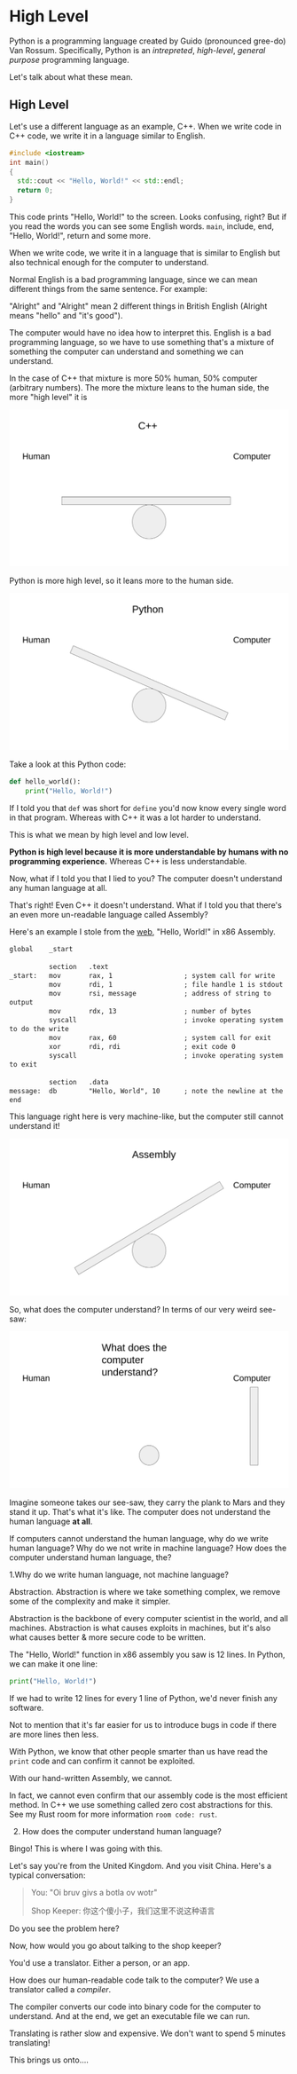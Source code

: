 # High Level

Python is a programming language created by Guido \(pronounced gree-do\) Van Rossum. Specifically, Python is an _intrepreted_, _high-level_, _general purpose_ programming language.

Let's talk about what these mean.

## High Level

Let's use a different language as an example, C++. When we write code in C++ code, we write it in a language similar to English.

```cpp
#include <iostream>
int main()
{
  std::cout << "Hello, World!" << std::endl;
  return 0;
}
```

This code prints "Hello, World!" to the screen. Looks confusing, right? But if you read the words you can see some English words. `main`, include, end, "Hello, World!", return and some more.

When we write code, we write it in a language that is similar to English but also technical enough for the computer to understand.

Normal English is a bad programming language, since we can mean different things from the same sentence. For example:

"Alright" and "Alright" mean 2 different things in British English \(Alright means "hello" and "it's good"\).

The computer would have no idea how to interpret this. English is a bad programming language, so we have to use something that's a mixture of something the computer can understand and something we can understand.

In the case of C++ that mixture is more 50% human, 50% computer \(arbitrary numbers\). The more the mixture leans to the human side, the more "high level" it is

![](../.gitbook/assets/image%20%281%29.png)

Python is more high level, so it leans more to the human side.

![](../.gitbook/assets/image.png)

Take a look at this Python code:

```python
def hello_world():
	print("Hello, World!")
```

If I told you that `def` was short for `define` you'd now know every single word in that program. Whereas with C++ it was a lot harder to understand.

This is what we mean by high level and low level.

**Python is high level because it is more understandable by humans with no programming experience.** Whereas C++ is less understandable.

Now, what if I told you that I lied to you? The computer doesn't understand any human language at all.

That's right! Even C++ it doesn't understand. What if I told you that there's an even more un-readable language called Assembly?

 Here's an example I stole from the [web](https://cs.lmu.edu/~ray/notes/x86assembly/), "Hello, World!" in x86 Assembly.

```text
global    _start

          section   .text
_start:   mov       rax, 1                  ; system call for write
          mov       rdi, 1                  ; file handle 1 is stdout
          mov       rsi, message            ; address of string to output
          mov       rdx, 13                 ; number of bytes
          syscall                           ; invoke operating system to do the write
          mov       rax, 60                 ; system call for exit
          xor       rdi, rdi                ; exit code 0
          syscall                           ; invoke operating system to exit

          section   .data
message:  db        "Hello, World", 10      ; note the newline at the end
```

This language right here is very machine-like, but the computer still cannot understand it!

![](../.gitbook/assets/image%20%283%29.png)

So, what does the computer understand? In terms of our very weird see-saw:

![](../.gitbook/assets/image%20%282%29.png)

Imagine someone takes our see-saw, they carry the plank to Mars and they stand it up. That's what it's like. The computer does not understand the human language **at all**.

If computers cannot understand the human language, why do we write human language? Why do we not write in machine language? How does the computer understand human language, the?

1.Why do we write human language, not machine language?

Abstraction. Abstraction is where we take something complex, we remove some of the complexity and make it simpler.

Abstraction is the backbone of every computer scientist in the world, and all machines. Abstraction is what causes exploits in machines, but it's also what causes better & more secure code to be written.

The "Hello, World!" function in x86 assembly you saw is 12 lines. In Python, we can make it one line:

```python
print("Hello, World!")
```

If we had to write 12 lines for every 1 line of Python, we'd never finish any software.

Not to mention that it's far easier for us to introduce bugs in code if there are more lines then less.

With Python, we know that other people smarter than us have read the `print` code and can confirm it cannot be exploited.

With our hand-written Assembly, we cannot.

In fact, we cannot even confirm that our assembly code is the most efficient method. In C++ we use something called zero cost abstractions for this. See my Rust room for more information `room code: rust`.

2. How does the computer understand human language?

Bingo! This is where I was going with this.

Let's say you're from the United Kingdom. And you visit China. Here's a typical conversation:

> You: "Oi bruv givs a botla ov wotr"
>
> Shop Keeper: 你这个傻小子，我们这里不说这种语言

Do you see the problem here?

Now, how would you go about talking to the shop keeper?

You'd use a translator. Either a person, or an app.

How does our human-readable code talk to the computer? We use a translator called a _compiler_.

The compiler converts our code into binary code for the computer to understand. And at the end, we get an executable file we can run.

Translating is rather slow and expensive. We don't want to spend 5 minutes translating!

This brings us onto....

